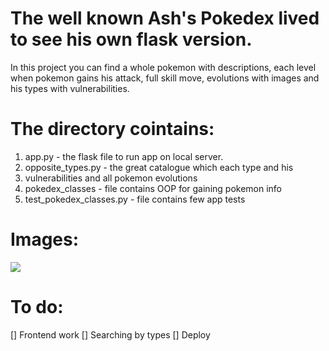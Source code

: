 # The well known Ash's Pokedex lived to see his own flask version.
In this project you can find a whole pokemon with descriptions, each level when
pokemon gains his attack, full skill move,  evolutions with images and his types 
with vulnerabilities.

# The directory cointains:
1. app.py - the flask file to run app on local server.
2. opposite_types.py - the great catalogue which each type and his 
3. vulnerabilities and all pokemon evolutions
4. pokedex_classes - file contains OOP for gaining pokemon info
5. test_pokedex_classes.py - file contains few app tests

# Images:
![](https://i.ibb.co/w46MJGP/pic02.jpg)

# To do:
[] Frontend work
[] Searching by types
[] Deploy
